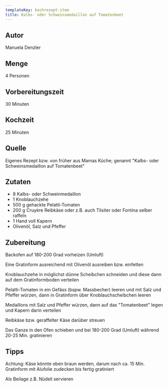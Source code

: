 ```yaml
---
templateKey: kochrezept-item
title: Kalbs- oder Schweinsmedaillon auf Tomatenbeet
---
```

## Autor

Manuela Denzler

## Menge

4 Personen

## Vorbereitungszeit

30 Minuten

## Kochzeit

25 Minuten

## Quelle

Eigenes Rezept bzw. von früher aus Mamas Küche; genannt "Kalbs- oder Schweinsmedaillon auf Tomatenbeet"

## Zutaten

* 8 Kalbs- oder Schweinmedaillon<br>
* 1 Knoblauchzehe<br>
* 500 g gehackte Pelatti-Tomaten<br>
* 200 g Cruyère Reibkäse oder z.B. auch Tilsiter oder Fontina selber raffeln<br>
* 1 Hand voll Kapern<br>
* Olivenöl, Salz und Pfeffer

## Zubereitung

Backofen auf 180-200 Grad vorheizen (Umluft)

Eine Gratinform ausreichend mit Olivenöl ausreiben bzw. einfetten

Knoblauchzehe in möglichst dünne Scheibchen schneiden und diese dann auf dem Gratinformboden verteilen

Pelatti-Tomaten in ein Gefäss (bspw. Massbecher) leeren und mit Salz und Pfeffer würzen, dann in Gratinform über Knoblauchscheibchen leeren

Medaillons mit Salz und Pfeffer würzen, dann auf das "Tomatenbeet" legen und Kapern darin verteilen

Reibkäse bzw. geraffelter Käse darüber streuen

Das Ganze in den Ofen schieben und bei 180-200 Grad (Umluft) während 20-25 Min. gratinieren

## Tipps

Achtung: Käse könnte oben braun werden, darum nach ca. 15 Min.
Gratinform mit Alufolie zudecken bis fertig gratiniert

Als Beilage z.B. Nüdeli servieren